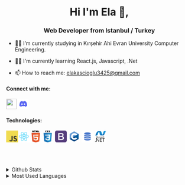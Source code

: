 <h1 align="center"> Hi I'm Ela 👋, </h1>

<h3 align ="center"> Web Developer from Istanbul / Turkey </h3>

- 👨‍🎓 I’m currently studying in Kırşehir Ahi Evran University Computer Engineering.

- 👨‍💻 I'm currently learning React.js, Javascript, .Net 

- 📫 How to reach me: 
elakascioglu3425@gmail.com



#### Connect with me:
[linkedin]: https://www.linkedin.com/in/elakascioglu/
[discord]: https://discord.com/users/636789269465137153

[<img height="28" width="28" src="https://raw.githubusercontent.com/rahuldkjain/github-profile-readme-generator/master/src/images/icons/Social/linked-in-alt.svg"/>][linkedin]   [<img height="28" width="28" src="https://raw.githubusercontent.com/github/explore/2a3ce46f963399611d8e2054bb0ce9a4b539296a/topics/discord/discord.png"/>][discord]
 

 #### Technologies: 
<img src="https://raw.githubusercontent.com/github/explore/80688e429a7d4ef2fca1e82350fe8e3517d3494d/topics/javascript/javascript.png" width="32" height ="32"><img src="https://raw.githubusercontent.com/github/explore/80688e429a7d4ef2fca1e82350fe8e3517d3494d/topics/react/react.png" width="32" height ="32"><img src="https://raw.githubusercontent.com/github/explore/80688e429a7d4ef2fca1e82350fe8e3517d3494d/topics/html/html.png" width="32" height ="32"><img src="https://raw.githubusercontent.com/github/explore/80688e429a7d4ef2fca1e82350fe8e3517d3494d/topics/css/css.png" width="32" height ="32">
<img src="https://raw.githubusercontent.com/github/explore/80688e429a7d4ef2fca1e82350fe8e3517d3494d/topics/bootstrap/bootstrap.png" width="32" height ="32">
<img src="https://raw.githubusercontent.com/github/explore/f3e22f0dca2be955676bc70d6214b95b13354ee8/topics/c/c.png" width="32" height ="32">
<img src="https://raw.githubusercontent.com/github/explore/80688e429a7d4ef2fca1e82350fe8e3517d3494d/topics/sql/sql.png" width="32" height ="32">
<img src="https://raw.githubusercontent.com/devicons/devicon/master/icons/dot-net/dot-net-original-wordmark.svg" width="32" height ="32">


<br><br>

<details><summary>Github Stats</summary><img src="https://github-readme-stats.vercel.app/api?username=elaksc&theme=radical">
</details>

<details><summary>Most Used Languages</summary><img src="https://github-readme-stats.vercel.app/api/top-langs/?username=elaksc&layout=compact">
</details>

    


